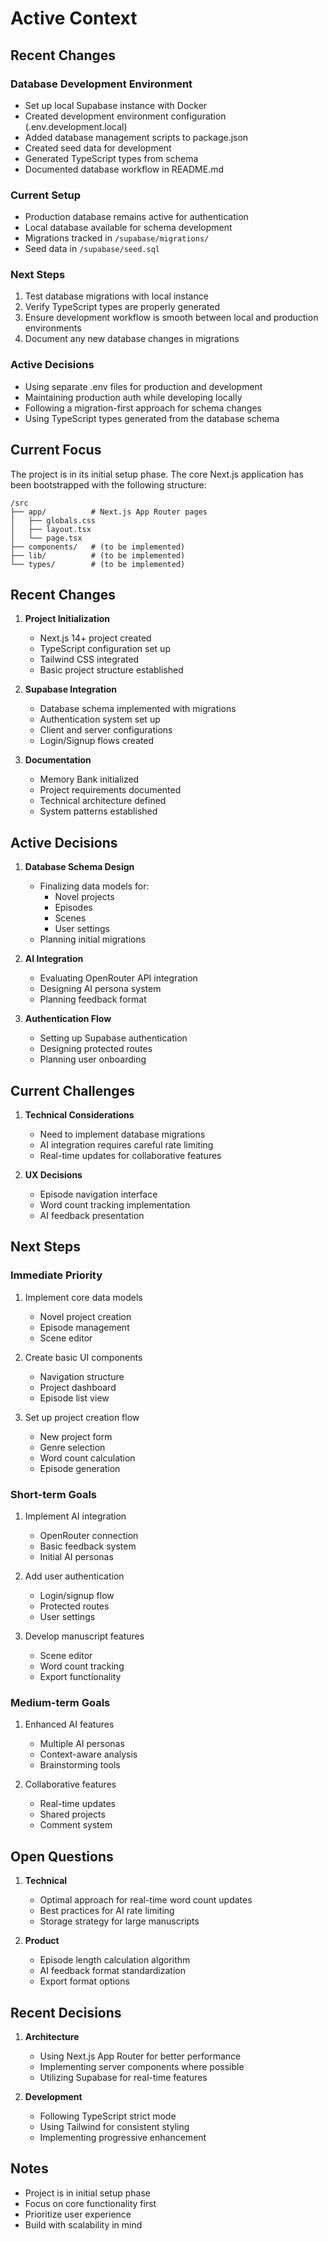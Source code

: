# Active Context

## Recent Changes

### Database Development Environment

- Set up local Supabase instance with Docker
- Created development environment configuration (.env.development.local)
- Added database management scripts to package.json
- Created seed data for development
- Generated TypeScript types from schema
- Documented database workflow in README.md

### Current Setup

- Production database remains active for authentication
- Local database available for schema development
- Migrations tracked in `/supabase/migrations/`
- Seed data in `/supabase/seed.sql`

### Next Steps

1. Test database migrations with local instance
2. Verify TypeScript types are properly generated
3. Ensure development workflow is smooth between local and production environments
4. Document any new database changes in migrations

### Active Decisions

- Using separate .env files for production and development
- Maintaining production auth while developing locally
- Following a migration-first approach for schema changes
- Using TypeScript types generated from the database schema

## Current Focus

The project is in its initial setup phase. The core Next.js application has been bootstrapped with the following structure:

```
/src
├── app/          # Next.js App Router pages
│   ├── globals.css
│   ├── layout.tsx
│   └── page.tsx
├── components/   # (to be implemented)
├── lib/          # (to be implemented)
└── types/        # (to be implemented)
```

## Recent Changes

1. **Project Initialization**

   - Next.js 14+ project created
   - TypeScript configuration set up
   - Tailwind CSS integrated
   - Basic project structure established

2. **Supabase Integration**

   - Database schema implemented with migrations
   - Authentication system set up
   - Client and server configurations
   - Login/Signup flows created

3. **Documentation**
   - Memory Bank initialized
   - Project requirements documented
   - Technical architecture defined
   - System patterns established

## Active Decisions

1. **Database Schema Design**

   - Finalizing data models for:
     - Novel projects
     - Episodes
     - Scenes
     - User settings
   - Planning initial migrations

2. **AI Integration**

   - Evaluating OpenRouter API integration
   - Designing AI persona system
   - Planning feedback format

3. **Authentication Flow**
   - Setting up Supabase authentication
   - Designing protected routes
   - Planning user onboarding

## Current Challenges

1. **Technical Considerations**

   - Need to implement database migrations
   - AI integration requires careful rate limiting
   - Real-time updates for collaborative features

2. **UX Decisions**
   - Episode navigation interface
   - Word count tracking implementation
   - AI feedback presentation

## Next Steps

### Immediate Priority

1. Implement core data models

   - Novel project creation
   - Episode management
   - Scene editor

2. Create basic UI components

   - Navigation structure
   - Project dashboard
   - Episode list view

3. Set up project creation flow
   - New project form
   - Genre selection
   - Word count calculation
   - Episode generation

### Short-term Goals

1. Implement AI integration

   - OpenRouter connection
   - Basic feedback system
   - Initial AI personas

2. Add user authentication

   - Login/signup flow
   - Protected routes
   - User settings

3. Develop manuscript features
   - Scene editor
   - Word count tracking
   - Export functionality

### Medium-term Goals

1. Enhanced AI features

   - Multiple AI personas
   - Context-aware analysis
   - Brainstorming tools

2. Collaborative features
   - Real-time updates
   - Shared projects
   - Comment system

## Open Questions

1. **Technical**

   - Optimal approach for real-time word count updates
   - Best practices for AI rate limiting
   - Storage strategy for large manuscripts

2. **Product**
   - Episode length calculation algorithm
   - AI feedback format standardization
   - Export format options

## Recent Decisions

1. **Architecture**

   - Using Next.js App Router for better performance
   - Implementing server components where possible
   - Utilizing Supabase for real-time features

2. **Development**
   - Following TypeScript strict mode
   - Using Tailwind for consistent styling
   - Implementing progressive enhancement

## Notes

- Project is in initial setup phase
- Focus on core functionality first
- Prioritize user experience
- Build with scalability in mind
